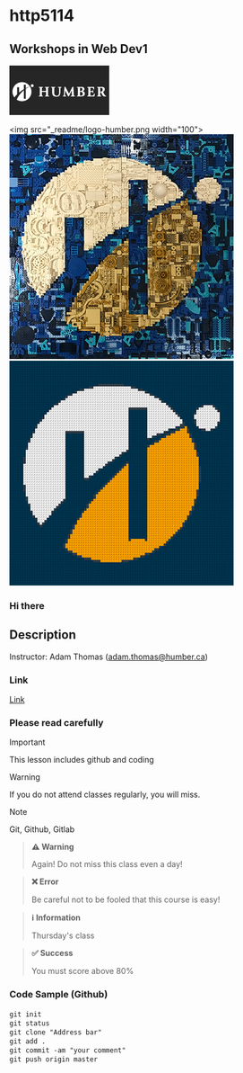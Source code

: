 # http5114

## Workshops in Web Dev1

![Workshop in Web Dev](_readme/Workshop-in-Web-Dev1.jpg )

<img src="_readme/logo-humber.png width="100">  ![Tesst](_readme/logo1-humber.png)  ![Test](_readme/logo-bricks-humber.png)  

### Hi there

## Description
Instructor: Adam Thomas (adam.thomas@humber.ca)

### Link
[Link ](https://https://codeadam.ca/)

### Please read carefully

> [!IMPORTANT]  
This lesson includes github and coding

> [!WARNING]
If you do not attend classes regularly, you will miss.

> [!NOTE]
Git, Github, Gitlab


> **⚠️ Warning**
>
> Again! Do not miss this class even a day!

> **❌ Error**
>
> Be careful not to be fooled that this course is easy!

> **ℹ️ Information**
>
> Thursday's class

> **✅ Success**
>
> You must score above 80%


### Code Sample (Github)
```
git init
git status
git clone "Address bar"
git add .
git commit -am "your comment"
git push origin master

```

